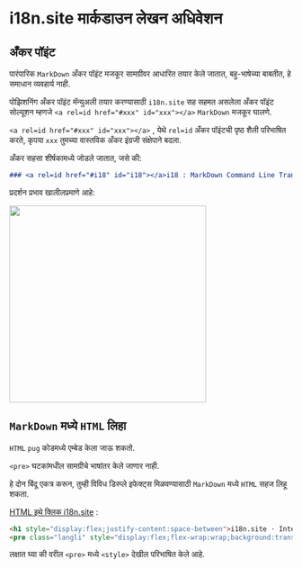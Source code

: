 # i18n.site मार्कडाउन लेखन अधिवेशन

## अँकर पॉइंट

पारंपारिक `MarkDown` अँकर पॉइंट मजकूर सामग्रीवर आधारित तयार केले जातात, बहु-भाषेच्या बाबतीत, हे समाधान व्यवहार्य नाही.

पोझिशनिंग अँकर पॉइंट मॅन्युअली तयार करण्यासाठी `i18n.site` सह सहमत असलेला अँकर पॉइंट सोल्यूशन म्हणजे `<a rel=id href="#xxx" id="xxx"></a>` `MarkDown` मजकूर घालणे.

`<a rel=id href="#xxx" id="xxx"></a>` , येथे `rel=id` अँकर पॉइंटची पृष्ठ शैली परिभाषित करते, कृपया `xxx` तुमच्या वास्तविक अँकर इंग्रजी संक्षेपाने बदला.

अँकर सहसा शीर्षकामध्ये जोडले जातात, जसे की:

```md
### <a rel=id href="#i18" id="i18"></a>i18 : MarkDown Command Line Translation Tool
```

प्रदर्शन प्रभाव खालीलप्रमाणे आहे:

<img src="//p.3ti.site/1721381136.avif" width="350">

## `MarkDown` मध्ये `HTML` लिहा

`HTML` `pug` कोडमध्ये एम्बेड केला जाऊ शकतो.

`<pre>` घटकांमधील सामग्रीचे भाषांतर केले जाणार नाही.

हे दोन बिंदू एकत्र करून, तुम्ही विविध डिस्प्ले इफेक्ट्स मिळवण्यासाठी `MarkDown` मध्ये `HTML` सहज लिहू शकता.

[HTML इथे क्लिक i18n.site](//raw.githubusercontent.com/i18n-site/md/main/zh/README.md) :

```html
<h1 style="display:flex;justify-content:space-between">i18n.site ⋅ International Solutions<img src="//p.3ti.site/logo.svg" style="user-select:none;margin-top:-1px;width:42px"></h1>
<pre class="langli" style="display:flex;flex-wrap:wrap;background:transparent;border:1px solid #eee;font-size:12px;box-shadow:0 0 3px inset #eee;padding:12px 5px 4px 12px;justify-content:space-between;"><style>pre.langli i{font-weight:300;font-family:s;margin-right:2px;margin-bottom:8px;font-style:normal;color:#666;border-bottom:1px dashed #ccc;}</style><i>English</i><i>简体中文</i><i>Deutsch</i> … …</pre>
```

लक्षात घ्या की वरील `<pre>` मध्ये `<style>` देखील परिभाषित केले आहे.